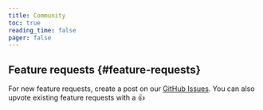 ```yaml
---
title: Community
toc: true
reading_time: false
pager: false
---
```


## Feature requests {#feature-requests}

For new feature requests, create a post on our [GitHub Issues](https://github.com/k0va1/lightning-rails/issues). You can also upvote existing feature requests with a 👍
